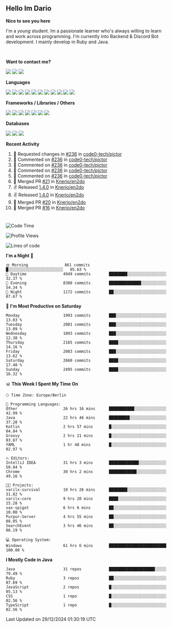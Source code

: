 <h2>Hello Im Dario</h2>

**Nice to see you here**

I'm a *young* student. Im a passionate learner who's always willing to learn and work across
programming. I'm currently into Backend & Discord Bot development. I mainly develop in Ruby and Java.

<br/>

**Want to contact me?**

<a href="https://github.com/knerio"><img src="https://img.shields.io/badge/-Github-blue?style=for-the-badge&logo=github&logoColor=white"/></a> <a href="https://discord.com/users/639416958923702292"><img src="https://img.shields.io/badge/-knerio-blue?style=for-the-badge&logo=discord&logoColor=white"/></a> <a href="https://twitch.tv/dopalos_"><img src="https://img.shields.io/badge/-twitch-blue?style=for-the-badge&logo=twitch&logoColor=white"/></a>

**Languages**

<img src="https://img.shields.io/badge/-HTML-blue?style=for-the-badge&logo=html5&logoColor=white"/> <img src="https://img.shields.io/badge/-CSS-blue?style=for-the-badge&logo=CSS3&logoColor=white"/> <img src="https://img.shields.io/badge/-Javascript-blue?style=for-the-badge&logo=javascript&logoColor=white"/> <img src="https://img.shields.io/badge/-Typescript-blue?style=for-the-badge&logo=TypeScript&logoColor=white"/> <img src="https://img.shields.io/badge/-Java-blue?style=for-the-badge&logo=java&logoColor=white"/> <img src="https://img.shields.io/badge/-Kotlin-blue?style=for-the-badge&logo=kotlin&logoColor=white"/> <img src="https://img.shields.io/badge/-SQL-blue?style=for-the-badge&logo=MYSQL&logoColor=white"/> <img src="https://img.shields.io/badge/-Markdown-blue?style=for-the-badge&logo=Markdown&logoColor=white"/> <img src="https://img.shields.io/badge/-JSON-blue?style=for-the-badge&logo=JSON&logoColor=white"/> <img src="https://img.shields.io/badge/-Git-blue?style=for-the-badge&logo=Git&logoColor=white"/> <img src="https://img.shields.io/badge/-Ruby-blue?style=for-the-badge&logo=Ruby&logoColor=white"/>
<br/>

 **Frameworks / Libraries / Others**

<img src="https://img.shields.io/badge/-Bootstrap-blue?style=for-the-badge&logo=Bootstrap&logoColor=white"/> <img src="https://img.shields.io/badge/-Node.JS-blue?style=for-the-badge&logo=node.js&logoColor=white"/> <img src="https://img.shields.io/badge/-React-blue?style=for-the-badge&logo=React&logoColor=white"/> <img src="https://img.shields.io/badge/-Express-blue?style=for-the-badge&logo=Express&logoColor=white"/> <img src="https://img.shields.io/badge/-Next.Js-blue?style=for-the-badge&logo=Next.Js&logoColor=white"/> <img src="https://img.shields.io/badge/-Ruby_On_Rails-blue?style=for-the-badge&logo=ruby-on-rails&logoColor=white"/> <img src="https://img.shields.io/badge/-JDA-blue?style=for-the-badge&logo=JDA&logoColor=white"/>

**Databases**

<img src="https://img.shields.io/badge/-MongoDB-blue?style=for-the-badge&logo=mongodb&logoColor=white"/> <img src="https://img.shields.io/badge/-MariaDB-blue?style=for-the-badge&logo=MariaDB&logoColor=white"/>
<img src="https://img.shields.io/badge/-PostgreSQL-blue?style=for-the-badge&logo=PostgreSQl&logoColor=white"/>

**Recent Activity**

<!--RECENT_ACTIVITY:start-->
1. 🔴 Requested changes in [#236](https://github.com/code0-tech/pictor/pull/236#pullrequestreview-2524321745) in [code0-tech/pictor](https://github.com/code0-tech/pictor)<br>
2. 💬 Commented on [#236](https://github.com/code0-tech/pictor/pull/236#discussion_r1898674482) in [code0-tech/pictor](https://github.com/code0-tech/pictor)<br>
3. 💬 Commented on [#236](https://github.com/code0-tech/pictor/pull/236#discussion_r1898674447) in [code0-tech/pictor](https://github.com/code0-tech/pictor)<br>
4. 💬 Commented on [#236](https://github.com/code0-tech/pictor/pull/236#discussion_r1898674459) in [code0-tech/pictor](https://github.com/code0-tech/pictor)<br>
5. 💬 Commented on [#236](https://github.com/code0-tech/pictor/pull/236#discussion_r1898674386) in [code0-tech/pictor](https://github.com/code0-tech/pictor)<br>
6. 🎉 Merged PR [#21](https://github.com/Knerio/en2do/pull/21) in [Knerio/en2do](https://github.com/Knerio/en2do)<br>
7. ✌️ Released [1.4.0](https://github.com/Knerio/en2do/releases/tag/1.4.0) in [Knerio/en2do](https://github.com/Knerio/en2do)<br>
8. ✌️ Released [1.4.0](https://github.com/Knerio/en2do/releases/tag/1.4.0) in [Knerio/en2do](https://github.com/Knerio/en2do)<br>
9. 🎉 Merged PR [#20](https://github.com/Knerio/en2do/pull/20) in [Knerio/en2do](https://github.com/Knerio/en2do)<br>
10. 🎉 Merged PR [#16](https://github.com/Knerio/en2do/pull/16) in [Knerio/en2do](https://github.com/Knerio/en2do)<br>
<!--RECENT_ACTIVITY:end-->
 
#

<!--START_SECTION:waka-->
![Code Time](http://img.shields.io/badge/Code%20Time-754%20hrs%2015%20mins-blue)

![Profile Views](http://img.shields.io/badge/Profile%20Views-0-blue)

![Lines of code](https://img.shields.io/badge/From%20Hello%20World%20I%27ve%20Written-798.6%20thousand%20lines%20of%20code-blue)

**I'm a Night 🦉** 

```text
🌞 Morning                861 commits         █░░░░░░░░░░░░░░░░░░░░░░░░   05.63 % 
🌆 Daytime                4949 commits        ████████░░░░░░░░░░░░░░░░░   32.37 % 
🌃 Evening                8308 commits        ██████████████░░░░░░░░░░░   54.34 % 
🌙 Night                  1172 commits        ██░░░░░░░░░░░░░░░░░░░░░░░   07.67 % 
```
📅 **I'm Most Productive on Saturday** 

```text
Monday                   1993 commits        ███░░░░░░░░░░░░░░░░░░░░░░   13.03 % 
Tuesday                  2001 commits        ███░░░░░░░░░░░░░░░░░░░░░░   13.09 % 
Wednesday                1893 commits        ███░░░░░░░░░░░░░░░░░░░░░░   12.38 % 
Thursday                 2165 commits        ████░░░░░░░░░░░░░░░░░░░░░   14.16 % 
Friday                   2083 commits        ███░░░░░░░░░░░░░░░░░░░░░░   13.62 % 
Saturday                 2660 commits        ████░░░░░░░░░░░░░░░░░░░░░   17.40 % 
Sunday                   2495 commits        ████░░░░░░░░░░░░░░░░░░░░░   16.32 % 
```


📊 **This Week I Spent My Time On** 

```text
🕑︎ Time Zone: Europe/Berlin

💬 Programming Languages: 
Other                    26 hrs 16 mins      ███████████░░░░░░░░░░░░░░   42.99 % 
Java                     22 hrs 46 mins      █████████░░░░░░░░░░░░░░░░   37.28 % 
Kotlin                   2 hrs 57 mins       █░░░░░░░░░░░░░░░░░░░░░░░░   04.84 % 
Groovy                   2 hrs 21 mins       █░░░░░░░░░░░░░░░░░░░░░░░░   03.87 % 
YAML                     1 hr 48 mins        █░░░░░░░░░░░░░░░░░░░░░░░░   02.97 % 

🔥 Editors: 
IntelliJ IDEA            31 hrs 3 mins       █████████████░░░░░░░░░░░░   50.84 % 
Chrome                   30 hrs 2 mins       ████████████░░░░░░░░░░░░░   49.16 % 

🐱‍💻 Projects: 
varilx-survival          19 hrs 26 mins      ████████░░░░░░░░░░░░░░░░░   31.82 % 
varilx-core              9 hrs 20 mins       ████░░░░░░░░░░░░░░░░░░░░░   15.28 % 
vax-spigot               6 hrs 6 mins        ██░░░░░░░░░░░░░░░░░░░░░░░   10.00 % 
Purpur-Server            4 hrs 55 mins       ██░░░░░░░░░░░░░░░░░░░░░░░   08.05 % 
SearchEvent              3 hrs 46 mins       ██░░░░░░░░░░░░░░░░░░░░░░░   06.19 % 

💻 Operating System: 
Windows                  61 hrs 6 mins       █████████████████████████   100.00 % 
```

**I Mostly Code in Java** 

```text
Java                     31 repos            ████████████████████░░░░░   79.49 % 
Ruby                     3 repos             ██░░░░░░░░░░░░░░░░░░░░░░░   07.69 % 
JavaScript               2 repos             █░░░░░░░░░░░░░░░░░░░░░░░░   05.13 % 
CSS                      1 repo              █░░░░░░░░░░░░░░░░░░░░░░░░   02.56 % 
TypeScript               1 repo              █░░░░░░░░░░░░░░░░░░░░░░░░   02.56 % 
```




 Last Updated on 29/12/2024 01:30:19 UTC
<!--END_SECTION:waka-->

